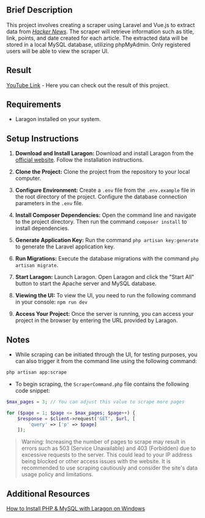 ## Brief Description

This project involves creating a scraper using Laravel and Vue.js to extract data from [*Hacker News*](https://news.ycombinator.com/).
The scraper will retrieve information such as title, link, points, and date created for each article. The extracted data will be stored in a local MySQL database,
utilizing phpMyAdmin. Only registered users will be able to view the scraper UI.

## Result

[YouTube Link](https://youtu.be/-r6NVCmG5Ow) - Here you can check out the result of this project.

## Requirements

- Laragon installed on your system.

## Setup Instructions

1. **Download and Install Laragon:**
   Download and install Laragon from the [official website](https://laragon.org/download/). Follow the installation instructions.

2. **Clone the Project:**
   Clone the project from the repository to your local computer.

3. **Configure Environment:**
   Create a `.env` file from the `.env.example` file in the root directory of the project. Configure the database connection parameters in the `.env` file.

4. **Install Composer Dependencies:**
   Open the command line and navigate to the project directory. Then run the command `composer install` to install dependencies.

5. **Generate Application Key:**
   Run the command `php artisan key:generate` to generate the Laravel application key.

6. **Run Migrations:**
   Execute the database migrations with the command `php artisan migrate`.

7. **Start Laragon:**
   Launch Laragon. Open Laragon and click the "Start All" button to start the Apache server and MySQL database.

8. **Viewing the UI:**
   To view the UI, you need to run the following command in your console: `npm run dev`

9. **Access Your Project:**
   Once the server is running, you can access your project in the browser by entering the URL provided by Laragon.

## Notes

- While scraping can be initiated through the UI, for testing purposes, you can also trigger it from the command line using the following command:
```bash
php artisan app:scrape
```
- To begin scraping, the `ScraperCommand.php` file contains the following code snippet:

```php
$max_pages = 3; // You can adjust this value to scrape more pages

for ($page = 1; $page <= $max_pages; $page++) {
    $response = $client->request('GET', $url, [
        'query' => ['p' => $page]
    ]);
```
> Warning: Increasing the number of pages to scrape may result in errors such as 503 (Service Unavailable) and 403 (Forbidden) due to excessive requests to the server. This could lead to your IP address being blocked or other access issues with the website. It is recommended to use scraping cautiously and consider the site's data usage policy and limitations.


## Additional Resources

[How to Install PHP & MySQL with Laragon on Windows](https://www.youtube.com/watch?v=zIbKfg-tIGM)

